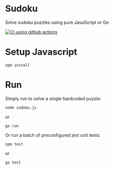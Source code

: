 # Sudoku
Solve sudoku puzzles using pure JavaScript or Go

[![CI using github actions](https://github.com/johnsibly/sudoku/workflows/Run%20tests%20against%20Sudoku%20puzzle%20solver/badge.svg)](https://github.com/johnsibly/sudoku/actions?query=workflow%3A%22Run+tests+against+Sudoku+puzzle+solver%22)

# Setup Javascript
```
npm install
```

# Run
Simply run to solve a single hardcoded puzzle:
```
node sudoku.js
```
or
```
go run
```

Or run a batch of preconfigured jest unit tests:
```
npm test
```
or
```
go test
```

